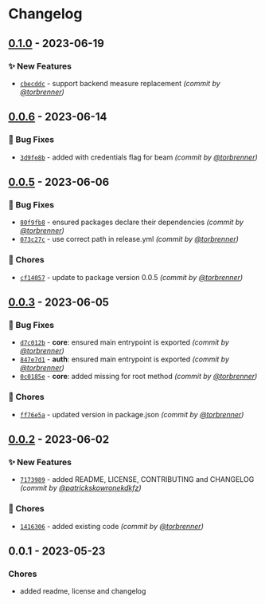 # Changelog
## [0.1.0] - 2023-06-19
### :sparkles: New Features
- [`cbecddc`](https://github.com/samply/lens/commit/cbecddc6c5de6a71d966097efc8eebfc1a8538ef) - support backend measure replacement *(commit by [@torbrenner](https://github.com/torbrenner))*


## [0.0.6] - 2023-06-14
### :bug: Bug Fixes
- [`3d9fe8b`](https://github.com/samply/lens/commit/3d9fe8bc2a26f43ea796267e701293c131c30981) - added with credentials flag for beam *(commit by [@torbrenner](https://github.com/torbrenner))*


## [0.0.5] - 2023-06-06
### :bug: Bug Fixes
- [`80f9fb8`](https://github.com/samply/lens/commit/80f9fb8e5f10b050bd172273c727914a7e05f32a) - ensured packages declare their dependencies *(commit by [@torbrenner](https://github.com/torbrenner))*
- [`073c27c`](https://github.com/samply/lens/commit/073c27cc10cb2dff325792adcdb31cb88ed6e336) - use correct path in release.yml *(commit by [@torbrenner](https://github.com/torbrenner))*

### :wrench: Chores
- [`cf14057`](https://github.com/samply/lens/commit/cf14057592c349b281c52fe0e01d6624e1358e58) - update to package version 0.0.5 *(commit by [@torbrenner](https://github.com/torbrenner))*


## [0.0.3] - 2023-06-05
### :bug: Bug Fixes
- [`d7c012b`](https://github.com/samply/lens/commit/d7c012b06ff80d138eac45c42cca879648565a33) - **core**: ensured main entrypoint is exported *(commit by [@torbrenner](https://github.com/torbrenner))*
- [`847e7d1`](https://github.com/samply/lens/commit/847e7d156580f3ca29e4d258f305be89288cd754) - **auth**: ensured main entrypoint is exported *(commit by [@torbrenner](https://github.com/torbrenner))*
- [`0c0185e`](https://github.com/samply/lens/commit/0c0185e5eb71274f2fbc42fe48584ca6871b9f39) - **core**: added missing for root method *(commit by [@torbrenner](https://github.com/torbrenner))*

### :wrench: Chores
- [`ff76e5a`](https://github.com/samply/lens/commit/ff76e5a65858dc1057197e1cc747c5c331c379cb) - updated version in package.json *(commit by [@torbrenner](https://github.com/torbrenner))*


## [0.0.2] - 2023-06-02
### :sparkles: New Features
- [`7173989`](https://github.com/samply/lens/commit/7173989df808a694e857dd67f4519f4572ef7d4e) - added README, LICENSE,  CONTRIBUTING and CHANGELOG *(commit by [@patrickskowronekdkfz](https://github.com/patrickskowronekdkfz))*

### :wrench: Chores
- [`1416306`](https://github.com/samply/lens/commit/14163062d0444490fce90cae2e72c40152649778) - added existing code *(commit by [@torbrenner](https://github.com/torbrenner))*


## 0.0.1 - 2023-05-23
### Chores
- added readme, license and changelog


[0.0.2]: https://github.com/samply/lens/compare/0.0.1...0.0.2
[0.0.3]: https://github.com/samply/lens/compare/0.0.2...0.0.3
[0.0.5]: https://github.com/samply/lens/compare/0.0.3...0.0.5
[0.0.6]: https://github.com/samply/lens/compare/0.0.5...0.0.6
[0.1.0]: https://github.com/samply/lens/compare/0.0.6...0.1.0
